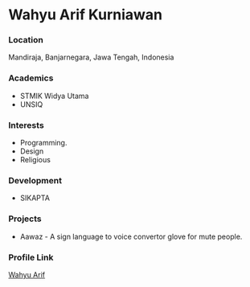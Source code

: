 # Wahyu Arif Kurniawan

### Location

Mandiraja, Banjarnegara, Jawa Tengah, Indonesia

### Academics

- STMIK Widya Utama
- UNSIQ

### Interests

- Programming.
- Design
- Religious

### Development

- SIKAPTA

### Projects

- Aawaz - A sign language to voice convertor glove for mute people.

### Profile Link

[Wahyu Arif](https://github.com/wahyuarif)
